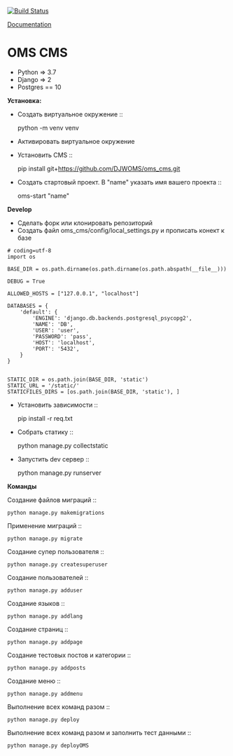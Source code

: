 [![Build Status](https://travis-ci.org/DJWOMS/WomsTeam.svg?branch=master)](https://travis-ci.org/DJWOMS/WomsTeam)

[Documentation](https://oms-cms.readthedocs.io/ru/latest/)

# OMS CMS
 
- Python => 3.7
- Django => 2
- Postgres == 10

**Установка:**
- Создать виртуальное окружение ::


    python -m venv venv
    
- Активировать виртуальное окружение
- Установить CMS ::


    pip install git+https://github.com/DJWOMS/oms_cms.git
    
    
- Создать стартовый проект. В "name" указать имя вашего проекта ::

    
    oms-start "name"


**Develop**
- Сделать форк или клонировать репозиторий
- Создать файл oms_cms/config/local_settings.py и прописать конект к базе
````
# coding=utf-8
import os

BASE_DIR = os.path.dirname(os.path.dirname(os.path.abspath(__file__)))

DEBUG = True

ALLOWED_HOSTS = ["127.0.0.1", "localhost"]

DATABASES = {
    'default': {
        'ENGINE': 'django.db.backends.postgresql_psycopg2',
        'NAME': 'DB',
        'USER': 'user',
        'PASSWORD': 'pass',
        'HOST': 'localhost',
        'PORT': '5432',
    }
}


STATIC_DIR = os.path.join(BASE_DIR, 'static')
STATIC_URL = '/static/'
STATICFILES_DIRS = [os.path.join(BASE_DIR, 'static'), ]
````
- Установить зависимости ::


    pip install -r req.txt
    
- Собрать статику ::


    python manage.py collectstatic
    
- Запустить dev сервер ::


    python manage.py runserver

**Команды**

Создание файлов миграций ::

    python manage.py makemigrations
    
Применение миграций ::

    python manage.py migrate

Создание супер пользователя ::

    python manage.py createsuperuser

Создание пользователей ::

    python manage.py adduser
    
Создание языков ::

    python manage.py addlang

Создание страниц ::

    python manage.py addpage

Создание тестовых постов и категории ::

    python manage.py addposts

Создание меню ::

    python manage.py addmenu

Выполнение всех команд разом ::

    python manage.py deploy

Выполнение всех команд разом и заполнить тест данными ::

    python manage.py deployOMS




